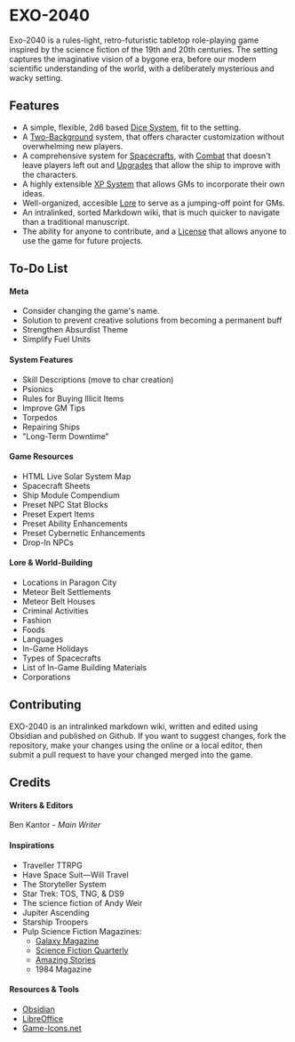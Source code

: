 # EXO-2040
Exo-2040 is a rules-light, retro-futuristic tabletop role-playing game inspired by the science fiction of the 19th and 20th centuries. The setting captures the imaginative vision of a bygone era, before our modern scientific understanding of the world, with a deliberately mysterious and wacky setting.

## Features
- A simple, flexible, 2d6 based [Dice System](/Rules/Checks.md), fit to the setting.
- A [Two-Background](/Players/Backgrounds.md) system, that offers character customization without overwhelming new players.
- A comprehensive system for [Spacecrafts](/Spacefaring/Spaceflight.md), with [Combat](/Spacefaring/Ship%20Combat.md) that doesn't leave players left out and [Upgrades](Modules.md) that allow the ship to improve with the characters.
- A highly extensible [XP System](/Players/XP.md) that allows GMs to incorporate their own ideas.
- Well-organized, accesible [Lore](/Setting/) to serve as a jumping-off point for GMs.
- An intralinked, sorted Markdown wiki, that is much quicker to navigate than a traditional manuscript.
- The ability for anyone to contribute, and a [License](License.txt) that allows anyone to use the game for future projects.
## To-Do List
#### Meta
- Consider changing the game's name.
- Solution to prevent creative solutions from becoming a permanent buff
- Strengthen Absurdist Theme
- Simplify Fuel Units
#### System Features
- Skill Descriptions (move to char creation)
- Psionics
- Rules for Buying Illicit Items
- Improve GM Tips
- Torpedos
- Repairing Ships
- "Long-Term Downtime"
#### Game Resources
- HTML Live Solar System Map
- Spacecraft Sheets
- Ship Module Compendium
- Preset NPC Stat Blocks
- Preset Expert Items
- Preset Ability Enhancements
- Preset Cybernetic Enhancements
- Drop-In NPCs
#### Lore & World-Building
- Locations in Paragon City
- Meteor Belt Settlements
- Meteor Belt Houses
- Criminal Activities
- Fashion
- Foods
- Languages
- In-Game Holidays
- Types of Spacecrafts
- List of In-Game Building Materials
- Corporations
## Contributing
EXO-2040 is an intralinked markdown wiki, written and edited using Obsidian and published on Github. If you want to suggest changes, fork the repository, make your changes using the online or a local editor, then submit a pull request to have your changed merged into the game.
## Credits
#### Writers & Editors
Ben Kantor - _Main Writer_
#### Inspirations
- Traveller TTRPG
- Have Space Suit—Will Travel
- The Storyteller System
- Star Trek: TOS, TNG, & DS9
- The science fiction of Andy Weir
- Jupiter Ascending
- Starship Troopers
- Pulp Science Fiction Magazines:
    - [Galaxy Magazine](https://archive.org/details/galaxymagazine-1951-02/)
    - [Science Fiction Quarterly](https://archive.org/details/sciencefictionquarterly)
    - [Amazing Stories](https://archive.org/details/amazingstoriesmagazine)
    - 1984 Magazine
#### Resources & Tools
- [Obsidian](https://obsidian.md/)
- [LibreOffice](https://www.libreoffice.org/)
- [Game-Icons.net](https://game-icons.net/)